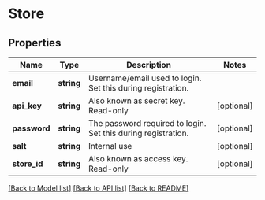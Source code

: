 # Store

## Properties
Name | Type | Description | Notes
------------ | ------------- | ------------- | -------------
**email** | **string** | Username/email used to login. Set this during registration. | 
**api_key** | **string** | Also known as secret key. Read-only | [optional] 
**password** | **string** | The password required to login. Set this during registration. | [optional] 
**salt** | **string** | Internal use | [optional] 
**store_id** | **string** | Also known as access key. Read-only | [optional] 

[[Back to Model list]](../README.md#documentation-for-models) [[Back to API list]](../README.md#documentation-for-api-endpoints) [[Back to README]](../README.md)


